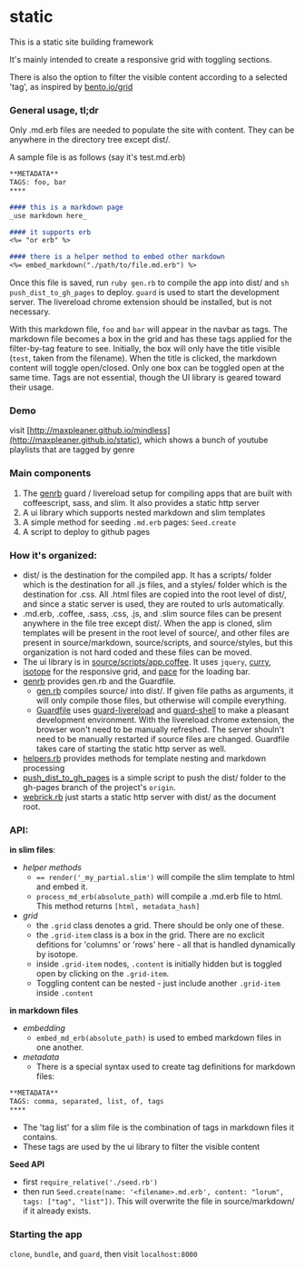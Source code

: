# static

This is a static site building framework

It's mainly intended to create a responsive grid with toggling sections.

There is also the option to filter the visible content according to a selected 'tag', as inspired by [bento.io/grid](https://bento.io/grid)

### General usage, tl;dr

Only .md.erb files are needed to populate the site with content. They can be anywhere in the directory tree except dist/.

A sample file is as follows (say it's test.md.erb)

```md
**METADATA**
TAGS: foo, bar
****

#### this is a markdown page
_use markdown here_

#### it supports erb
<%= "or erb" %>

#### there is a helper method to embed other markdown
<%= embed_markdown("./path/to/file.md.erb") %>
```

Once this file is saved, run `ruby gen.rb` to compile the app into dist/ and `sh push_dist_to_gh_pages` to deploy. `guard` is used to start the development server. The livereload chrome extension should be installed, but is not necessary.

With this markdown file, `foo` and `bar` will appear in the navbar as tags. The markdown file becomes a box in the grid and has these tags applied for the filter-by-tag feature to see. Initially, the box will only have the title visible  (`test`, taken from the filename). When the title is clicked, the markdown content will toggle open/closed. Only one box can be toggled open at the same time. Tags are not essential, though the UI library is geared toward their usage.

### Demo

visit [http://maxpleaner.github.io/mindless](http://maxpleaner.github.io/static), which shows a bunch of youtube playlists that are tagged by genre

### Main components

1. The [genrb](http://github.com/maxpleaner/genrb) guard / livereload setup for compiling apps that are built with coffeescript, sass, and slim. It also provides a static http server
2. A ui library which supports nested markdown and slim templates
3. A simple method for seeding `.md.erb` pages: `Seed.create`
4. A script to deploy to github pages

### How it's organized:

- dist/ is the destination for the compiled app. It has a scripts/ folder which is the destination for all .js files, and a styles/ folder which is the destination for .css. All .html files are copied into the root level of dist/, and since a static server is used, they are routed to urls automatically.
- .md.erb, .coffee, .sass, .css, .js, and .slim source files can be present anywhere in the file tree except dist/. When the app is cloned, slim templates will be present in the root level of source/, and other files are present in source/markdown, source/scripts, and source/styles, but this organization is not hard coded and these files can be moved.
- The ui library is in [source/scripts/app.coffee](./source/scripts/app.coffee). It uses `jquery`, [curry](https://github.com/dominictarr/curry), [isotope](http://isotope.metafizzy.co/) for the responsive grid, and   [pace](http://github.hubspot.com/pace/docs/welcome/) for the loading bar.
- [genrb](http://github.com/maxpleaner/genrb) provides gen.rb and the Guardfile.
  - [gen.rb](./gen.rb) compiles source/ into dist/. If given file paths as arguments, it will only compile those files, but otherwise will compile everything.
  - [Guardfile](./Guardfile) uses [guard-livereload](https://github.com/guard/guard-livereload) and [guard-shell](https://github.com/guard/guard-shell) to make a pleasant development environment. With the livereload chrome extension, the browser won't need to be manually refreshed. The server shouln't need to be manually restarted if source files are changed. Guardfile takes care of starting the static http server as well.
- [helpers.rb](./helpers.rb) provides methods for template nesting and markdown processing
- [push_dist_to_gh_pages](./push_dist_to_gh_pages) is a simple script to push the dist/ folder to the gh-pages branch of the project's `origin`.
- [webrick.rb](./webrick.rb) just starts a static http server with dist/ as the document root.

### API:

**in slim files**:

- _helper methods_
  - `== render('_my_partial.slim')` will compile the slim template to html and embed it.
  - `process_md_erb(absolute_path)` will compile a .md.erb file to html. This method returns `[html, metadata_hash]`
- _grid_
  - the `.grid` class denotes a grid. There should be only one of these.
  - the `.grid-item` class is a box in the grid. There are no exclicit defitions for 'columns' or 'rows' here - all that is handled dynamically by isotope.
  - inside `.grid-item` nodes, `.content` is initially hidden but is toggled open by clicking on the `.grid-item`.
  - Toggling content can be nested - just include another `.grid-item` inside `.content`

**in markdown files**
- _embedding_
  - `embed_md_erb(absolute_path)` is used to embed markdown files in one another.
- _metadata_
  - There is a special syntax used to create tag definitions for markdown files:
```txt
**METADATA**
TAGS: comma, separated, list, of, tags
****
```
  - The 'tag list' for a slim file is the combination of tags in markdown files it contains.
  - These tags are used by the ui library to filter the visible content


**Seed API**
- first `require_relative('./seed.rb')`
- then run `Seed.create(name: '<filename>.md.erb', content: "lorum", tags: ["tag", "list"])`. This will overwrite the file in source/markdown/ if it already exists.


### Starting the app

`clone`, `bundle`, and `guard`, then visit `localhost:8000`
